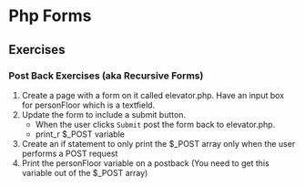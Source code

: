 # Php Forms

## Exercises

### Post Back Exercises (aka Recursive Forms)

1. Create a page with a form on it called elevator.php. Have an input box for personFloor which is a textfield. 
2. Update the form to include a submit button.
    - When the user clicks `Submit` post the form back to elevator.php.
    - print_r $_POST variable
3. Create an if statement to only print the $_POST array only when the user performs a POST request
4. Print the personFloor variable on a postback (You need to get this variable out of the $_POST array)

